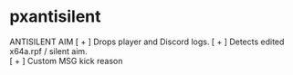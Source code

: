 # pxantisilent
ANTISILENT AIM 
[ + ] Drops player and Discord logs. 
[ + ] Detects edited x64a.rpf / silent aim.  
[ + ] Custom MSG kick reason
